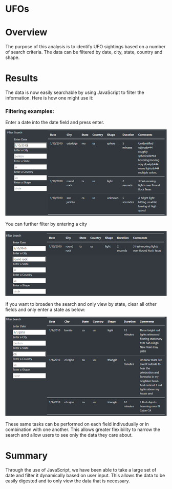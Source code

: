 # UFOs
 
# Overview

The purpose of this analysis is to identify UFO sightings based on a number of search criteria. The data can be filtered by date, city, state, country and shape.

# Results

The data is now easily searchable by using JavaScript to filter the information. Here is how one might use it:

### Filtering examples:

Enter a date into the date field and press enter.

![Seach Ex 1](Resources/SearchEx1.PNG)

You can further filter by entering a city

![Seach Ex 1](Resources/SearchEx2.PNG)

If you want to broaden the search and only view by state, clear all other fields and only enter a state as below:

![Seach Ex 1](Resources/SearchEx3.PNG)

These same tasks can be performed on each field indivudually or in combination with one another. This allows greater flexibility to narrow the search and allow users to see only the data they care about.

# Summary

Through the use of JavaScript, we have been able to take a large set of date and filter it dynamically based on user input. This allows the data to be easily digested and to only view the data that is necessary.
